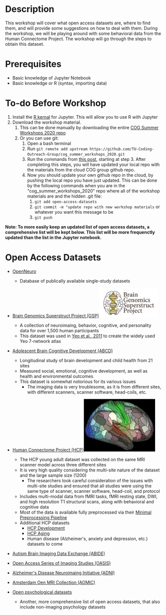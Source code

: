 # Description
This workshop will cover what open access datasets are, where to find them, and will provide some suggestions on how to deal with them. During the workshop, we will be playing around with some behavioral data from the Human Connectome Project. The workshop will go through the steps to obtain this dataset. 

# Prerequisites
* Basic knowledge of Jupyter Notebook
* Basic knowledge or R (syntax, importing data)

# To-do Before Workshop
1. Install the [R kernal](https://irkernel.github.io/installation/) for Jupyter. This will allow you to use R with Jupyter
2. Download the workshop material.
    1. This can be done manually by downloading the entire [COG Summer Workshops 2020 repo](https://github.com/TU-Coding-Outreach-Group/cog_summer_workshops_2020)
    2. Or you can use git:
        1. Open a bash terminal
        2. Run `git remote add upstream https://github.com/TU-Coding-Outreach-Group/cog_summer_workshops_2020.git`
        3. Run the commands from [this post](https://help.github.com/en/github/collaborating-with-issues-and-pull-requests/syncing-a-fork), starting at step 3. After completing this steps, you will have updated your local repo with the materials from the cloud COG group github repo. 
        4. Now you should update your own github repo in the cloud, by pushing the local repo you have just updated. This can be done by the following commands when you are in the "cog_summer_workshops_2020" repo where all of the workshop materials are and the hidden .git file:
            1. `git add open-access-datasets`
            2. `git commit -m "update repo with new workshop materials` or whatever you want this message to be
            3. `git push`


__Note: To more easily keep an updated list of open access datasets, a comprehensive list will be kept below. This list will be more frequenctly updated than the list in the Jupyter notebook.__

# Open Access Datasets
* [OpenNeuro](https://openneuro.org/)
    * Database of publically available single-study datasets
* [Brain Genomics Superstruct Project (GSP)](https://dataverse.harvard.edu/dataverse/GSP)<img src=images/gsp.jpg />
    * A collection of neuroimaing, behavior, cognitive, and personality data for over 1,500 human participants
    * This dataset was used in [Yeo et al., 2011](https://journals.physiology.org/doi/full/10.1152/jn.00338.2011) to create the widely used Yeo 7-network atlas
* [Adolescent Brain Cognitive Development (ABCD)](https://nda.nih.gov/abcd)
    * Longitudinal study of brain development and child health from 21 sites
    * Measured social, emotional, cognitive development, as well as health and environmental outcomes
    * This dataset is somewhat notorious for its various issues
        * The imaging data is very troublesome, as it is from different sites, with different scanners, scanner software, head-coils, etc.
* [Human Connectome Project (HCP)](https://www.humanconnectome.org/study/hcp-young-adult)![](images/hcp_mmp.PNG)
    * The HCP young adult dataset was collected on the same MRI scanner model across three different sites
    * It is very high quality considering the multi-site nature of the dataset and the large sample size (1200)
        * The researchers took careful consideration of the issues with multi-site studies and ensured that all studies were using the same type of scanner, scanner software, head-coil, and protocol
    * Includes multi-modal data from fMRI tasks, fMRI resting state, DWI, and high resolution T1 structural scans, along with behavioral and cognitive data
    * Most of the data is available fully preprocessed via their [Minimal Preprocessing Pipeline](https://pubmed.ncbi.nlm.nih.gov/23668970/)
    * Additional HCP datasets
        * [HCP Development](https://www.humanconnectome.org/study/hcp-lifespan-development)
        * [HCP Aging](https://www.humanconnectome.org/study/hcp-lifespan-aging)
        * Human disease (Alzheimer's, anxiety and depression, etc.) datasets to come
    
* [Autism Brain Imaging Data Exchange (ABIDE)](http://fcon_1000.projects.nitrc.org/indi/abide/abide_I.html)
* [Open Access Series of Imaging Studies (OASIS)](https://www.oasis-brains.org/)
* [Alzheimer's Disease Neuroimaing Initiative (ADNI)](http://adni.loni.usc.edu/)
* [Amsterdam Oen MRI Collection (AOMIC)](https://nilab-uva.github.io/AOMIC.github.io/)
* [Open psychological datasets](https://docs.google.com/spreadsheets/d/1ejOJTNTL5ApCuGTUciV0REEEAqvhI2Rd2FCoj7afops/edit#gid=0)
    * Another, more comprehensive list of open access datasets, that also include non-imaging psychology datasets


